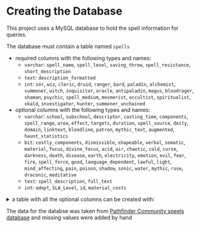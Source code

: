# Creating the Database

This project uses a MySQL database to hold the spell information for queries.

The database must contain a table named `spells`
- required columns with the following types and names:
  - `varchar`: `spell_name`, `spell_level`, `saving_throw`, `spell_resistance`, `short_description`
  - `text`: `description_formatted`
  - `int`: `sor`, `wiz`, `cleric`, `druid`, `ranger`, `bard`, `paladin`, `alchemist`, `summoner`, `witch`, `inquisitor`, `oracle`, `antipaladin`, `magus`, `bloodrager`, `shaman`, `psychic`, `spell_medium`, `mesmerist`, `occultist`, `spiritualist`, `skald`, `investigator`, `hunter`, `summoner_unchained`
- optional columns with the following types and names:
  - `varchar`: `school`, `subschool`, `descriptor`, `casting_time`, `components`, `spell_range`, `area`, `effect`, `targets`, `duration`, `spell_source`, `deity`, `domain`, `linktext`, `bloodline`, `patron`, `mythic_text`, `augmented`, `haunt_statistics`
  - `bit`: `costly_components`, `dismissible`, `shapeable`, `verbal`, `somatic`, `material`, `focus`, `divine_focus`, `acid`, `air`, `chaotic`, `cold`, `curse`, `darkness`, `death`, `disease`, `earth`, `electricity`, `emotion`, `evil`, `fear`, `fire`, `spell_force`, `good`, `language_dependent`, `lawful`, `light`, `mind_affecting`, `pain`, `poison`, `shadow`, `sonic`, `water`, `mythic`, `ruse`, `draconic`, `meditative`
  - `text`: `spell_description`, `full_text`
  - `int`: `adept`, `SLA_Level`, `id`, `material_costs`

<details>
  <summary>a table with all the optional columns can be created with:</summary>
    
```
CREATE TABLE `spells` (
  `spell_name` varchar(36) NOT NULL,
  `school` varchar(13) NOT NULL,
  `subschool` varchar(23) DEFAULT NULL,
  `descriptor` varchar(49) DEFAULT NULL,
  `spell_level` varchar(213) NOT NULL,
  `casting_time` varchar(47) NOT NULL,
  `components` varchar(191) NOT NULL,
  `costly_components` bit(1) NOT NULL,
  `spell_range` varchar(74) DEFAULT NULL,
  `area` varchar(94) DEFAULT NULL,
  `effect` varchar(156) DEFAULT NULL,
  `targets` varchar(185) DEFAULT NULL,
  `duration` varchar(81) DEFAULT NULL,
  `dismissible` bit(1) NOT NULL,
  `shapeable` bit(1) NOT NULL,
  `saving_throw` varchar(73) DEFAULT NULL,
  `spell_resistance` varchar(40) DEFAULT NULL,
  `spell_description` text NOT NULL,
  `description_formatted` text NOT NULL,
  `spell_source` varchar(44) NOT NULL,
  `full_text` text NOT NULL,
  `verbal` bit(1) NOT NULL,
  `somatic` bit(1) NOT NULL,
  `material` bit(1) NOT NULL,
  `focus` bit(1) NOT NULL,
  `divine_focus` bit(1) NOT NULL,
  `sor` int(11) DEFAULT NULL,
  `wiz` int(11) DEFAULT NULL,
  `cleric` int(11) DEFAULT NULL,
  `druid` int(11) DEFAULT NULL,
  `ranger` int(11) DEFAULT NULL,
  `bard` int(11) DEFAULT NULL,
  `paladin` int(11) DEFAULT NULL,
  `alchemist` int(11) DEFAULT NULL,
  `summoner` int(11) DEFAULT NULL,
  `witch` int(11) DEFAULT NULL,
  `inquisitor` int(11) DEFAULT NULL,
  `oracle` int(11) DEFAULT NULL,
  `antipaladin` int(11) DEFAULT NULL,
  `magus` int(11) DEFAULT NULL,
  `adept` int(11) DEFAULT NULL,
  `deity` varchar(14) DEFAULT NULL,
  `SLA_Level` int(11) DEFAULT NULL,
  `domain` varchar(83) DEFAULT NULL,
  `short_description` varchar(155) DEFAULT NULL,
  `acid` bit(1) NOT NULL,
  `air` bit(1) NOT NULL,
  `chaotic` bit(1) NOT NULL,
  `cold` bit(1) NOT NULL,
  `curse` bit(1) NOT NULL,
  `darkness` bit(1) NOT NULL,
  `death` bit(1) NOT NULL,
  `disease` bit(1) NOT NULL,
  `earth` bit(1) NOT NULL,
  `electricity` bit(1) NOT NULL,
  `emotion` bit(1) NOT NULL,
  `evil` bit(1) NOT NULL,
  `fear` bit(1) NOT NULL,
  `fire` bit(1) NOT NULL,
  `spell_force` bit(1) NOT NULL,
  `good` bit(1) NOT NULL,
  `language_dependent` bit(1) NOT NULL,
  `lawful` bit(1) NOT NULL,
  `light` bit(1) NOT NULL,
  `mind_affecting` bit(1) NOT NULL,
  `pain` bit(1) NOT NULL,
  `poison` bit(1) NOT NULL,
  `shadow` bit(1) NOT NULL,
  `sonic` bit(1) NOT NULL,
  `water` bit(1) NOT NULL,
  `linktext` varchar(32) DEFAULT NULL,
  `id` int(11) NOT NULL,
  `material_costs` int(11) DEFAULT NULL,
  `bloodline` varchar(106) DEFAULT NULL,
  `patron` varchar(58) DEFAULT NULL,
  `mythic_text` varchar(896) DEFAULT NULL,
  `augmented` varchar(496) DEFAULT NULL,
  `mythic` bit(1) NOT NULL,
  `bloodrager` int(11) DEFAULT NULL,
  `shaman` int(11) DEFAULT NULL,
  `psychic` int(11) DEFAULT NULL,
  `spell_medium` int(11) DEFAULT NULL,
  `mesmerist` int(11) DEFAULT NULL,
  `occultist` int(11) DEFAULT NULL,
  `spiritualist` int(11) DEFAULT NULL,
  `skald` int(11) DEFAULT NULL,
  `investigator` int(11) DEFAULT NULL,
  `hunter` int(11) DEFAULT NULL,
  `haunt_statistics` varchar(207) DEFAULT NULL,
  `ruse` bit(1) NOT NULL,
  `draconic` bit(1) NOT NULL,
  `meditative` bit(1) NOT NULL,
  `summoner_unchained` int(11) DEFAULT NULL,
  PRIMARY KEY (`spell_name`)
) ENGINE=InnoDB DEFAULT CHARSET=utf8mb4 COLLATE=utf8mb4_0900_ai_ci
```
</details>

The data for the databse was taken from [Pathfinder Community speels database](http://home.pathfindercommunity.net/home/databases/spells) and missing values were added by hand

